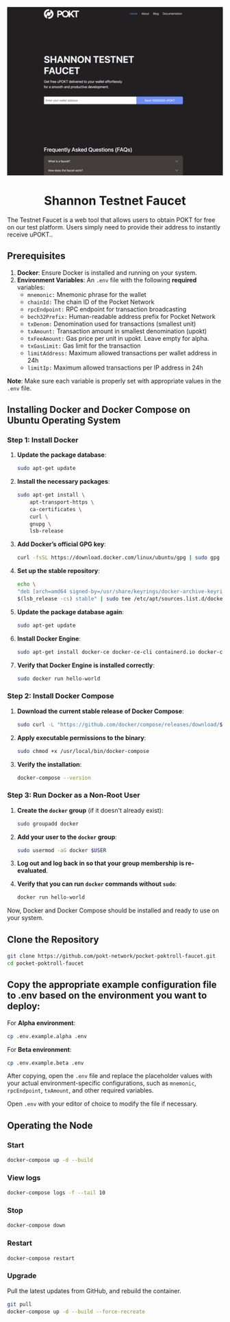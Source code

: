 <div align="center">
  <a href="https://pocket.network">
    <img src=".github/faucet_image.png" alt="Shannon Testnet Faucet Image" width="850"/>
  </a>
  <h1>Shannon Testnet Faucet</h1>
</div>

The Testnet Faucet is a web tool that allows users to obtain POKT for free on our test platform. Users simply need to provide their address to instantly receive uPOKT..

## Prerequisites

1. **Docker**: Ensure Docker is installed and running on your system.
2. **Environment Variables**: An `.env` file with the following **required** variables:
   - `mnemonic:` Mnemonic phrase for the wallet
   - `chainId:` The chain ID of the Pocket Network
   - `rpcEndpoint:` RPC endpoint for transaction broadcasting
   - `bech32Prefix:` Human-readable address prefix for Pocket Network
   - `txDenom:` Denomination used for transactions (smallest unit)
   - `txAmount:` Transaction amount in smallest denomination (upokt)
   - `txFeeAmount:` Gas price per unit in upokt. Leave empty for alpha.
   - `txGasLimit:` Gas limit for the transaction
   - `limitAddress:` Maximum allowed transactions per wallet address in 24h
   - `limitIp:` Maximum allowed transactions per IP address in 24h

**Note**: Make sure each variable is properly set with appropriate values in the `.env` file.

## Installing Docker and Docker Compose on Ubuntu Operating System

### Step 1: Install Docker

1. **Update the package database**:

   ```sh
   sudo apt-get update
   ```

2. **Install the necessary packages**:

   ```sh
   sudo apt-get install \
       apt-transport-https \
       ca-certificates \
       curl \
       gnupg \
       lsb-release
   ```

3. **Add Docker’s official GPG key**:

   ```sh
   curl -fsSL https://download.docker.com/linux/ubuntu/gpg | sudo gpg --dearmor -o /usr/share/keyrings/docker-archive-keyring.gpg
   ```

4. **Set up the stable repository**:

   ```sh
   echo \
   "deb [arch=amd64 signed-by=/usr/share/keyrings/docker-archive-keyring.gpg] https://download.docker.com/linux/ubuntu \
   $(lsb_release -cs) stable" | sudo tee /etc/apt/sources.list.d/docker.list > /dev/null
   ```

5. **Update the package database again**:

   ```sh
   sudo apt-get update
   ```

6. **Install Docker Engine**:

   ```sh
   sudo apt-get install docker-ce docker-ce-cli containerd.io docker-compose-plugin
   ```

7. **Verify that Docker Engine is installed correctly**:
   ```sh
   sudo docker run hello-world
   ```

### Step 2: Install Docker Compose

1. **Download the current stable release of Docker Compose**:

   ```sh
   sudo curl -L "https://github.com/docker/compose/releases/download/$(curl -s https://api.github.com/repos/docker/compose/releases/latest | grep -Po '"tag_name": "\K.*?(?=")')/docker-compose-$(uname -s)-$(uname -m)" -o /usr/local/bin/docker-compose
   ```

2. **Apply executable permissions to the binary**:

   ```sh
   sudo chmod +x /usr/local/bin/docker-compose
   ```

3. **Verify the installation**:
   ```sh
   docker-compose --version
   ```

### Step 3: Run Docker as a Non-Root User

1. **Create the `docker` group** (if it doesn't already exist):

   ```sh
   sudo groupadd docker
   ```

2. **Add your user to the `docker` group**:

   ```sh
   sudo usermod -aG docker $USER
   ```

3. **Log out and log back in so that your group membership is re-evaluated**.

4. **Verify that you can run `docker` commands without `sudo`**:

   ```sh
   docker run hello-world
   ```

Now, Docker and Docker Compose should be installed and ready to use on your system.

## Clone the Repository

```sh
git clone https://github.com/pokt-network/pocket-poktroll-faucet.git
cd pocket-poktroll-faucet
```

## Copy the appropriate example configuration file to .env based on the environment you want to deploy:

For **Alpha environment**:

```sh
cp .env.example.alpha .env
```
For **Beta environment**:

```sh
cp .env.example.beta .env
```

After copying, open the `.env` file and replace the placeholder values with your actual environment-specific configurations, such as `mnemonic`, `rpcEndpoint`, `txAmount`, and other required variables.

Open `.env` with your editor of choice to modify the file if necessary.

## Operating the Node

### Start

```sh
docker-compose up -d --build
```

### View logs

```sh
docker-compose logs -f --tail 10
```

### Stop

```sh
docker-compose down
```

### Restart

```sh
docker-compose restart
```

### Upgrade

Pull the latest updates from GitHub, and rebuild the container.

```sh
git pull
docker-compose up -d --build --force-recreate
```
